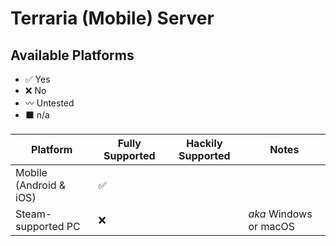 # Terraria (Mobile) Server

## Available Platforms

- ✅ Yes
- ❌ No
- 〰️ Untested
- ⬛ n/a

| Platform | Fully Supported | Hackily Supported | Notes |
| - | - | - | - |
| Mobile (Android & iOS) | ✅ | | |
| Steam-supported PC | ❌ | | *aka* Windows or macOS |
